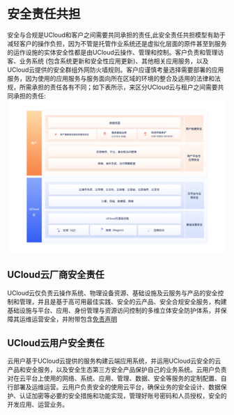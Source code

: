 # 安全责任共担

安全与合规是UCloud和客户之间需要共同承担的责任,此安全责任共担模型有助于减轻客户的操作负担，因为不管是托管作业系统还是虚拟化层面的原件甚至到服务的运作设施的实体安全性都是由UCloud云操作、管理和控制。客户负责和管理访客、业务系统 (包含系统更新和安全性应用更新)、其他相关应用服务，以及UCloud云提供的安全群组外网防火墙规则。客户应谨慎考量选择需要部署的应用服务，因为使用的应用服务与服务面向所在区域的环境的整合及适用的法律和法规，所需承担的责任各有不同；如下表所示，来区分UCloud云与租户之间需要共同承担的责任:
![](/images/安全责任共担示意图.png)

## UCloud云厂商安全责任
UCloud云仅负责云操作系统、物理设备资源、基础设施及云服务与产品的安全控制和管理，并且是基于高可用最佳实践、安全的云产品、安全合规安全服务，构建基础设施与平台、应用、身份管理与资源访问控制的多维立体安全防护体系，并保障其运维运营安全，并附带包含[免责声明](https://docs.ucloud.cn/sla/uhost_sla)

## UCloud云用户安全责任
云用户基于UCloud云提供的服务构建云端应用系统，并运用UCloud云安全的云产品和安全服务，以及安全生态第三方安全产品保护自己的业务系统。云用户负责对在云平台上使用的网络、系统、应用、管理、数据、安全等服务的定制配置、自行部署及运维运营。云用户负责安全的使用云平台，确保业务的安全设计、数据保护、认证加密等必要的安全措施和功能实现，管理好账号密码和人员授权，安全的开发应用、运营业务。
